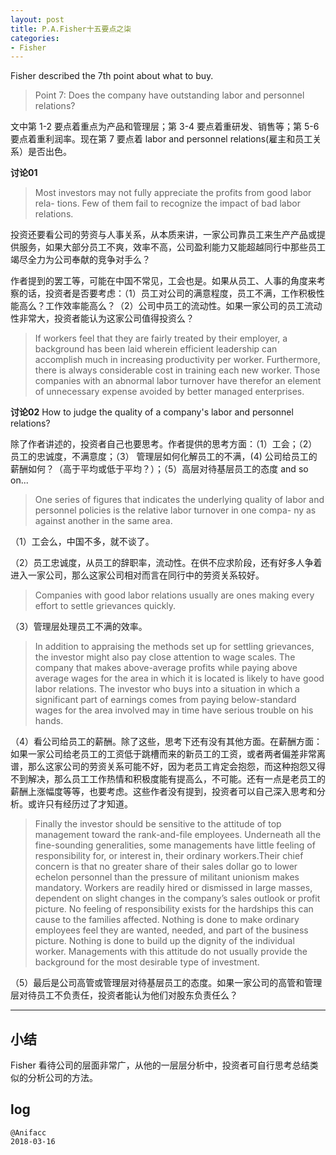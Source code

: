 ```yaml
---
layout: post
title: P.A.Fisher十五要点之柒
categories:
- Fisher
---
```

Fisher described the 7th point about what to buy.

> Point 7: Does the company have outstanding labor and personnel relations?

文中第 1-2 要点着重点为产品和管理层；第 3-4 要点着重研发、销售等；第 5-6 要点着重利润率。现在第 7 要点着 labor and personnel relations(雇主和员工关系）是否出色。

**讨论01**

> Most investors may not fully appreciate the profits from good labor rela-
tions. Few of them fail to recognize the impact of bad labor relations.

投资还要看公司的劳资与人事关系，从本质来讲，一家公司靠员工来生产产品或提供服务，如果大部分员工不爽，效率不高，公司盈利能力又能超越同行中那些员工竭尽全力为公司奉献的竞争对手么？

作者提到的罢工等，可能在中国不常见，工会也是。如果从员工、人事的角度来考察的话，投资者是否要考虑：（1）员工对公司的满意程度，员工不满，工作积极性能高么？工作效率能高么？（2）公司中员工的流动性。如果一家公司的员工流动性非常大，投资者能认为这家公司值得投资么？

> If workers feel that they are fairly treated by their employer, a background has been laid wherein efficient leadership can accomplish much in increasing productivity per worker. Furthermore, there is always considerable cost in training each new worker. Those companies with an abnormal labor turnover have therefor an element of unnecessary expense avoided by better managed enterprises.

**讨论02** How to judge the quality of a company's labor and personnel relations?

除了作者讲述的，投资者自己也要思考。作者提供的思考方面：（1）工会；（2）员工的忠诚度，不满意度；（3） 管理层如何化解员工的不满，(4) 公司给员工的薪酬如何？（高于平均或低于平均？）；（5）高层对待基层员工的态度 and so on...

> One series of figures that indicates the underlying quality of
labor and personnel policies is the relative labor turnover in one compa-
ny as against another in the same area. 

（1）工会么，中国不多，就不谈了。

（2）员工忠诚度，从员工的辞职率，流动性。在供不应求阶段，还有好多人争着进入一家公司，那么这家公司相对而言在同行中的劳资关系较好。

> Companies with good labor relations usually are ones making every effort to settle grievances quickly. 

（3）管理层处理员工不满的效率。

> In addition to appraising the methods set up for settling grievances, the investor might also pay close attention to wage scales. The company that makes above-average profits while paying above average wages for the area in which it is located is likely to have good labor relations. The investor who buys into a situation in which a significant part of earnings comes from paying below-standard wages for the area involved may in time have serious trouble on his hands.

（4）看公司给员工的薪酬。除了这些，思考下还有没有其他方面。在薪酬方面：如果一家公司给老员工的工资低于跳槽而来的新员工的工资，或者两者偏差非常离谱，那么这家公司的劳资关系可能不好，因为老员工肯定会抱怨，而这种抱怨又得不到解决，那么员工工作热情和积极度能有提高么，不可能。还有一点是老员工的薪酬上涨幅度等等，也要考虑。这些作者没有提到，投资者可以自己深入思考和分析。或许只有经历过了才知道。

> Finally the investor should be sensitive to the attitude of top management toward the rank-and-file employees. Underneath all the fine-sounding generalities, some managements have little feeling of responsibility for, or interest in, their ordinary workers.Their chief concern is that no greater share of their sales dollar go to lower echelon personnel than the pressure of militant unionism makes mandatory. Workers are readily hired or dismissed in large masses, dependent on slight changes in the company’s sales outlook or profit picture. No feeling of responsibility exists for the hardships this can cause to the families affected. Nothing is done to make ordinary employees feel they are wanted, needed, and part of the business picture. Nothing is done to build up the dignity of the individual worker. Managements with this attitude do not usually provide the background for the most desirable type of investment.

（5）最后是公司高管或管理层对待基层员工的态度。如果一家公司的高管和管理层对待员工不负责任，投资者能认为他们对股东负责任么？

---

## 小结

Fisher 看待公司的层面非常广，从他的一层层分析中，投资者可自行思考总结类似的分析公司的方法。

## log

```
@Anifacc
2018-03-16
```
